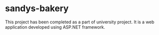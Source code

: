 # sandys-bakery
This project has been completed as a part of university project. It is a web application developed using ASP.NET framework.
